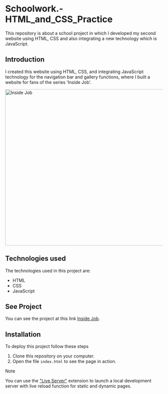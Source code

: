 # Schoolwork.-HTML_and_CSS_Practice
This repository is about a school project in which I developed my second website using HTML, CSS and also integrating a new technology which is JavaScript.

## Introduction
I created this website using HTML, CSS, and integrating JavaScript technology for the navigation bar and gallery functions, where I built a website for fans of the series 'Inside Job'.

<img src="" alt="Inside Job" width="1000" height="500" />

## Technologies used 

The technologies used in this project are:

 - HTML
 - CSS
 - JavaScript

## See Project

You can see the project at this link [Inside Job](https://schoolwork-html-css-and-javascript-pt.netlify.app/).

## Installation

To deploy this project follow these steps

1. Clone this repository on your computer.
2. Open the file `index.html` to see the page in action.

>[!NOTE]
> You can use the ["Live Server"](https://marketplace.visualstudio.com/items?itemName=ritwickdey.LiveServer) extension to launch a local development server with live reload function for static and dynamic pages.
